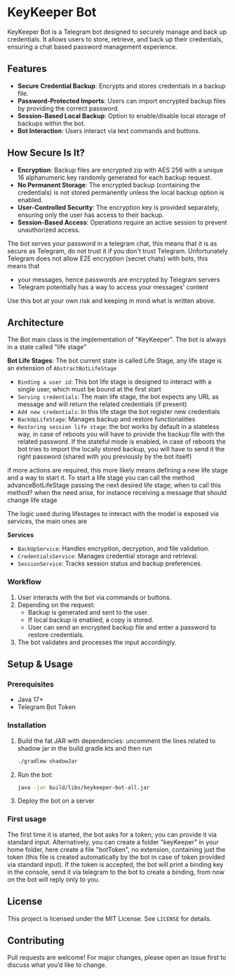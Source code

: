 # KeyKeeper Bot

KeyKeeper Bot is a Telegram bot designed to securely manage and back up credentials. It allows users to store, retrieve, and back up their credentials, ensuring a chat based password management experience.

## Features

- **Secure Credential Backup**: Encrypts and stores credentials in a backup file.
- **Password-Protected Imports**: Users can import encrypted backup files by providing the correct password.
- **Session-Based Local Backup**: Option to enable/disable local storage of backups within the bot.
- **Bot Interaction**: Users interact via text commands and buttons.

## How Secure Is It?
- **Encryption**: Backup files are encrypted zip with AES 256 with a unique 16 alphanumeric key randomly generated for each backup request.
- **No Permanent Storage**: The encrypted backup (containing the credentials) is not stored permanently unless the local backup option is enabled.
- **User-Controlled Security**: The encryption key is provided separately, ensuring only the user has access to their backup.
- **Session-Based Access**: Operations require an active session to prevent unauthorized access.

The bot serves your password in a telegram chat, this means that it is as secure as Telegram, do not trust it if you don't trust Telegram. Unfortunately Telegram does not allow E2E encryption (secret chats) with bots, this means that 
- your messages, hence passwords are encrypted by Telegram servers
- Telegram potentially has a way to access your messages' content

Use this bot at your own risk and keeping in mind what is written above.

## Architecture

The Bot main class is the implementation of "KeyKeeper".
The bot is always in a state called "life stage"

**Bot Life Stages**: The bot current state is called Life Stage, any life stage is an extension of `AbstractBotLifeStage`
   - `Binding a user id`: This bot life stage is designed to interact with a single user, which must be bound at the first start
   - `Serving credentials`: The main life stage, the bot expects any URL as message and will return the related credentials (if present)
   - `Add new credentials`: In this life stage the bot register new credentials
   - `BackUpLifeStage`: Manages backup and restore functionalities
   - `Restoring session life stage`:  the bot works by default in a stateless way, in case of reboots you will have to provide the backup file with the related password. If the stateful mode is enabled, in case of reboots the bot tries to import the locally stored backup, you will have to send it the right password (shared with you previously by the bot itself)

if more actions are required, this more likely means defining a new life stage and a way to start it. 
To start a life stage you can call the method advanceBotLifeStage passing the next desired life stage; when to call this method? when the need arise, for instance receiving a message that should change life stage

The logic used during lifestages to interact with the model is exposed via services, the main ones are

**Services**
   - `BackUpService`: Handles encryption, decryption, and file validation.
   - `CredentialsService`: Manages credential storage and retrieval.
   - `SessionService`: Tracks session status and backup preferences.

### Workflow

1. User interacts with the bot via commands or buttons.
2. Depending on the request:
   - Backup is generated and sent to the user.
   - If local backup is enabled, a copy is stored.
   - User can send an encrypted backup file and enter a password to restore credentials.
3. The bot validates and processes the input accordingly.

## Setup & Usage

### Prerequisites
- Java 17+
- Telegram Bot Token

### Installation

1. Build the fat JAR with dependencies:
   uncomment the lines related to shadow jar in the build.gradle.kts and then run
   ```sh
   ./gradlew shadowJar
   ```
2. Run the bot:
   ```sh
   java -jar build/libs/keykeeper-bot-all.jar
   ```
3. Deploy the bot on a server

### First usage
The first time it is started, the bot asks for a token; you can provide it via standard input. Alternatively, you can create a folder "keyKeeper" in your home folder, here create a file "botToken", no extension, containing just the token (this file is created automatically by the bot in case of token provided via standard input).
If the token is accepted, the bot will print a binding key in the console, send it via telegram to the bot to create a binding, from now on the bot will reply only to you.

## License
This project is licensed under the MIT License. See `LICENSE` for details.

## Contributing
Pull requests are welcome! For major changes, please open an issue first to discuss what you’d like to change.

